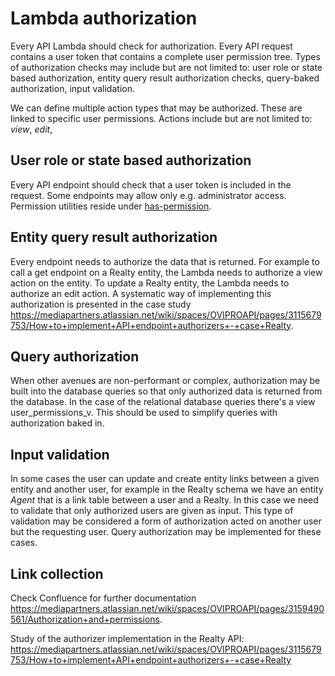 # Lambda authorization

Every API Lambda should check for authorization. Every API request contains a user token that contains a complete user permission tree. Types of authorization checks may include but are not limited to: user role or state based authorization, entity query result authorization checks, query-baked authorization, input validation.

We can define multiple action types that may be authorized. These are linked to specific user permissions. Actions include but are not limited to: _view_, _edit_,

## User role or state based authorization

Every API endpoint should check that a user token is included in the request. Some endpoints may allow only e.g. administrator access. Permission utilities reside under [has-permission](./has-permission).

## Entity query result authorization

Every endpoint needs to authorize the data that is returned. For example to call a get endpoint on a Realty entity, the Lambda needs to authorize a view action on the entity. To update a Realty entity, the Lambda needs to authorize an edit action. A systematic way of implementing this authorization is presented in the case study https://mediapartners.atlassian.net/wiki/spaces/OVIPROAPI/pages/3115679753/How+to+implement+API+endpoint+authorizers+-+case+Realty.

## Query authorization

When other avenues are non-performant or complex, authorization may be built into the database queries so that only authorized data is returned from the database. In the case of the relational database queries there's a view user_permissions_v. This should be used to simplify queries with authorization baked in.

## Input validation

In some cases the user can update and create entity links between a given entity and another user, for example in the Realty schema we have an entity _Agent_ that is a link table between a user and a Realty. In this case we need to validate that only authorized users are given as input. This type of validation may be considered a form of authorization acted on another user but the requesting user. Query authorization may be implemented for these cases.

## Link collection

Check Confluence for further documentation https://mediapartners.atlassian.net/wiki/spaces/OVIPROAPI/pages/3159490561/Authorization+and+permissions.

Study of the authorizer implementation in the Realty API:
https://mediapartners.atlassian.net/wiki/spaces/OVIPROAPI/pages/3115679753/How+to+implement+API+endpoint+authorizers+-+case+Realty
